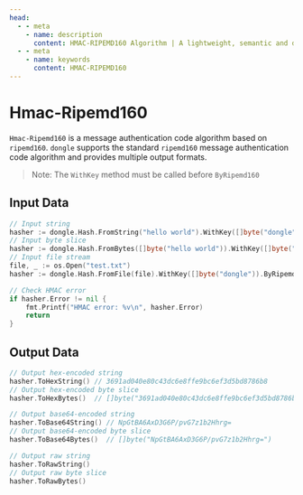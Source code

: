 ```yaml
---
head:
  - - meta
    - name: description
      content: HMAC-RIPEMD160 Algorithm | A lightweight, semantic and developer-friendly golang encoding & crypto library
  - - meta
    - name: keywords
      content: HMAC-RIPEMD160
---
```


# Hmac-Ripemd160

`Hmac-Ripemd160` is a message authentication code algorithm based on `ripemd160`. `dongle` supports the standard `ripemd160` message authentication code algorithm and provides multiple output formats.

> Note: The `WithKey` method must be called before `ByRipemd160`

## Input Data

```go
// Input string
hasher := dongle.Hash.FromString("hello world").WithKey([]byte("dongle")).ByRipemd160()
// Input byte slice
hasher := dongle.Hash.FromBytes([]byte("hello world")).WithKey([]byte("dongle")).ByRipemd160()
// Input file stream
file, _ := os.Open("test.txt")
hasher := dongle.Hash.FromFile(file).WithKey([]byte("dongle")).ByRipemd160()

// Check HMAC error
if hasher.Error != nil {
	fmt.Printf("HMAC error: %v\n", hasher.Error)
	return
}
```

## Output Data

```go
// Output hex-encoded string
hasher.ToHexString() // 3691ad040e80c43dc6e8ffe9bc6ef3d5bd8786b8
// Output hex-encoded byte slice
hasher.ToHexBytes()  // []byte("3691ad040e80c43dc6e8ffe9bc6ef3d5bd8786b8")

// Output base64-encoded string
hasher.ToBase64String() // NpGtBA6AxD3G6P/pvG7z1b2Hhrg=
// Output base64-encoded byte slice
hasher.ToBase64Bytes()  // []byte("NpGtBA6AxD3G6P/pvG7z1b2Hhrg=")

// Output raw string
hasher.ToRawString()
// Output raw byte slice
hasher.ToRawBytes()
```
